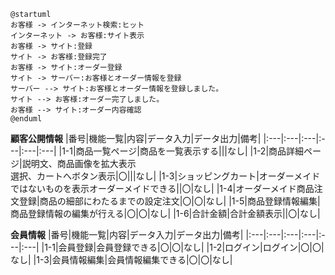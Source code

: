 
```uml
@startuml
お客様 -> インターネット検索:ヒット
インターネット -> お客様:サイト表示
お客様 -> サイト:登録
サイト -> お客様:登録完了
お客様 -> サイト:オーダー登録
サイト -> サーバー:お客様とオーダー情報を登録
サーバー --> サイト:お客様とオーダー情報を登録しました。
サイト --> お客様:オーダー完了しました。
お客様 --> サイト:オーダー内容確認
@enduml
```

**顧客公開情報**
|番号|機能一覧|内容|データ入力|データ出力|備考|
|:---|:---|:---|:---|:---|:---|
|1-1|商品一覧ページ|商品を一覧表示する|||なし|
|1-2|商品詳細ページ|説明文、商品画像を拡大表示<br>選択、カートへボタン表示|〇|||なし| 
|1-3|ショッピングカート|オーダーメイドではないものを表示オーダーメイドできる||〇|なし|
|1-4|オーダーメイド商品注文登録|商品の細部にわたるまでの設定注文|〇|〇|なし|
|1-5|商品登録情報編集|商品登録情報の編集が行える|〇|〇|なし|
|1-6|合計金額|合計金額表示||〇|なし|

**会員情報**
|番号|機能一覧|内容|データ入力|データ出力|備考|
|:---|:---|:---|:---|:---|:---|
|1-1|会員登録|会員登録できる|〇|〇|なし|
|1-2|ログイン|ログイン|〇|〇|なし| 
|1-3|会員情報編集|会員情報編集できる|〇|〇|なし|
